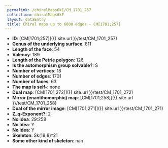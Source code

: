 ```yaml
--- 
 permalink: /chiralMaps6kE/CM_1701_257 
 collection: chiralMaps6kE
 layout: dataEntry
 title: Chiral maps up to 6000 edges - CM[1701;257]
---
```


- **ID**: [CM[1701;257]]({{ site.url }}/test/CM_1701_257)
- **Genus of the underlying surface**: 811
- **Length of the face**: 54
- **Valency**: 189
- **Length of the Petrie polygon**: 126
- **Is the automorphism group solvable?**: S
- **Number of vertices**: 18
- **Number of edges**: 1701
- **Number of faces**: 63
- **The map is self-**: none
- **Dual map**: [CM[1701;272]]({{ site.url }}/test/CM_1701_272)
- **Mirror (enantihomorphic) map**: [CM[1701;258]]({{ site.url }}/test/CM_1701_258)
- **Dual of the mirror image**: [CM[1701;271]]({{ site.url }}/test/CM_1701_271)
- **Z_q-Exponent?**: 2
- **No idea**:  29:258
- **No idea**: Y
- **No idea**: Y
- **Skeleton**: Sk(18;8)^21
- **Some other kind of skeleton**: nan
